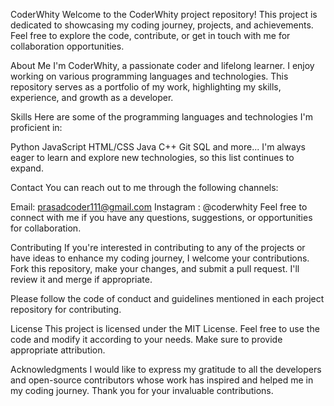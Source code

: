 CoderWhity
Welcome to the CoderWhity project repository! This project is dedicated to showcasing my coding journey, projects, and achievements. Feel free to explore the code, contribute, or get in touch with me for collaboration opportunities.

About Me
I'm CoderWhity, a passionate coder and lifelong learner. I enjoy working on various programming languages and technologies. This repository serves as a portfolio of my work, highlighting my skills, experience, and growth as a developer.

Skills
Here are some of the programming languages and technologies I'm proficient in:

Python
JavaScript
HTML/CSS
Java
C++
Git
SQL
and more...
I'm always eager to learn and explore new technologies, so this list continues to expand.

Contact
You can reach out to me through the following channels:

Email: prasadcoder111@gmail.com
Instagram : @coderwhity
Feel free to connect with me if you have any questions, suggestions, or opportunities for collaboration.

Contributing
If you're interested in contributing to any of the projects or have ideas to enhance my coding journey, I welcome your contributions. Fork this repository, make your changes, and submit a pull request. I'll review it and merge if appropriate.

Please follow the code of conduct and guidelines mentioned in each project repository for contributing.

License
This project is licensed under the MIT License. Feel free to use the code and modify it according to your needs. Make sure to provide appropriate attribution.

Acknowledgments
I would like to express my gratitude to all the developers and open-source contributors whose work has inspired and helped me in my coding journey. Thank you for your invaluable contributions.
